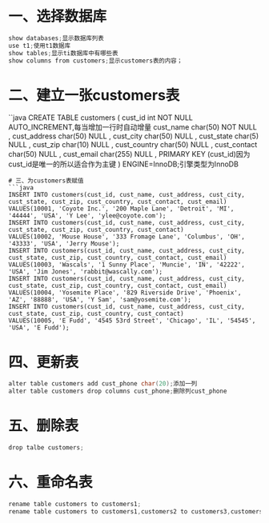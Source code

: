 
# 一、选择数据库
```java
show databases;显示数据库列表
use t1;使用t1数据库
show tables;显示ti数据库中有哪些表
show columns from customers;显示customers表的内容；
```
# 二、建立一张customers表
``java
CREATE TABLE customers
(
  cust_id      int       NOT NULL AUTO_INCREMENT,每当增加一行时自动增量
  cust_name    char(50)  NOT NULL ,
  cust_address char(50)  NULL ,
  cust_city    char(50)  NULL ,
  cust_state   char(5)   NULL ,
  cust_zip     char(10)  NULL ,
  cust_country char(50)  NULL ,
  cust_contact char(50)  NULL ,
  cust_email   char(255) NULL ,
  PRIMARY KEY (cust_id)因为cust_id是唯一的所以适合作为主键
) ENGINE=InnoDB;引擎类型为InnoDB
```
# 三、为customers表赋值
```java
INSERT INTO customers(cust_id, cust_name, cust_address, cust_city, cust_state, cust_zip, cust_country, cust_contact, cust_email)
VALUES(10001, 'Coyote Inc.', '200 Maple Lane', 'Detroit', 'MI', '44444', 'USA', 'Y Lee', 'ylee@coyote.com');
INSERT INTO customers(cust_id, cust_name, cust_address, cust_city, cust_state, cust_zip, cust_country, cust_contact)
VALUES(10002, 'Mouse House', '333 Fromage Lane', 'Columbus', 'OH', '43333', 'USA', 'Jerry Mouse');
INSERT INTO customers(cust_id, cust_name, cust_address, cust_city, cust_state, cust_zip, cust_country, cust_contact, cust_email)
VALUES(10003, 'Wascals', '1 Sunny Place', 'Muncie', 'IN', '42222', 'USA', 'Jim Jones', 'rabbit@wascally.com');
INSERT INTO customers(cust_id, cust_name, cust_address, cust_city, cust_state, cust_zip, cust_country, cust_contact, cust_email)
VALUES(10004, 'Yosemite Place', '829 Riverside Drive', 'Phoenix', 'AZ', '88888', 'USA', 'Y Sam', 'sam@yosemite.com');
INSERT INTO customers(cust_id, cust_name, cust_address, cust_city, cust_state, cust_zip, cust_country, cust_contact)
VALUES(10005, 'E Fudd', '4545 53rd Street', 'Chicago', 'IL', '54545', 'USA', 'E Fudd');
```
# 四、更新表
```java
alter table customers add cust_phone char(20);添加一列
alter table customers drop columns cust_phone;删除列cust_phone
```
# 五、删除表
```java
drop talbe customers;
```
# 六、重命名表
```java
rename table customers to customers1;
rename table customers to customers1,customers2 to customers3,customers4 to customers5;对多个表重命名
```
